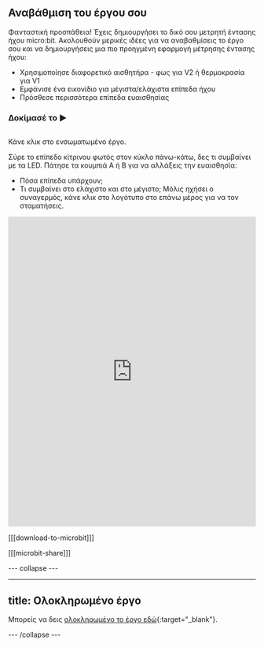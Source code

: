 ## Αναβάθμιση του έργου σου

Φανταστική προσπάθεια! Έχεις δημιουργήσει το δικό σου μετρητή έντασης ήχου micro:bit. Ακολουθούν μερικές ιδέες για να αναβαθμίσεις το έργο σου και να δημιουργήσεις μια πιο προηγμένη εφαρμογή μέτρησης έντασης ήχου:

+ Χρησιμοποίησε διαφορετικό αισθητήρα - φως για V2 ή θερμοκρασία για V1
+ Εμφάνισε ένα εικονίδιο για μέγιστα/ελάχιστα επίπεδα ήχου
+ Πρόσθεσε περισσότερα επίπεδα ευαισθησίας

### Δοκίμασέ το ▶️

<div style="display: flex; flex-wrap: wrap">
<div style="flex-basis: 175px; flex-grow: 1">  

Κάνε κλικ στο ενσωματωμένο έργο.

Σύρε το επίπεδο κίτρινου φωτός στον κύκλο πάνω-κάτω, δες τι συμβαίνει με τα LED. 
Πάτησε τα κουμπιά A ή B για να αλλάξεις την ευαισθησία:
+ Πόσα επίπεδα υπάρχουν;
+ Τι συμβαίνει στο ελάχιστο και στο μέγιστο;
Μόλις ηχήσει ο συναγερμός, κάνε κλικ στο λογότυπο στο επάνω μέρος για να τον σταματήσεις.

<div style="position:relative;height:0;padding-bottom:125%;overflow:hidden;"><iframe style="position:absolute;top:0;left:0;width:100%;height:100%;" src="https://makecode.microbit.org/---run?id=S67714-27742-96763-52596" allowfullscreen="allowfullscreen" sandbox="allow-popups allow-forms allow-scripts allow-same-origin" frameborder="0"></iframe></div>

</div>
</div>

[[[download-to-microbit]]]

[[[microbit-share]]]

--- collapse ---

---
title: Ολοκληρωμένο έργο
---

Μπορείς να δεις [ολοκληρωμένο το έργο εδώ](https://makecode.microbit.org/_DL7dRrWj0D9v){:target="_blank"}.

--- /collapse ---
